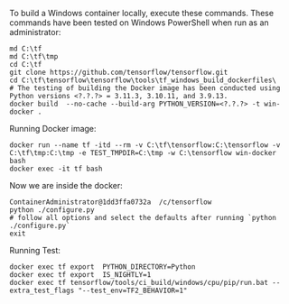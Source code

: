 To build a Windows container locally, execute these commands. These commands have been tested on Windows PowerShell when run as an administrator:

```
md C:\tf
md C:\tf\tmp
cd C:\tf
git clone https://github.com/tensorflow/tensorflow.git
cd C:\tf\tensorflow\tensorflow\tools\tf_windows_build_dockerfiles\
# The testing of building the Docker image has been conducted using Python versions <?.?.?> = 3.11.3, 3.10.11, and 3.9.13.
docker build  --no-cache --build-arg PYTHON_VERSION=<?.?.?> -t win-docker .

```

Running Docker image:
```
docker run --name tf -itd --rm -v C:\tf\tensorflow:C:\tensorflow -v C:\tf\tmp:C:\tmp -e TEST_TMPDIR=C:\tmp -w C:\tensorflow win-docker bash
docker exec -it tf bash
```

Now we are inside the docker:
```
ContainerAdministrator@1dd3ffa0732a  /c/tensorflow
python ./configure.py
# follow all options and select the defaults after running `python ./configure.py` 
exit
```

Running Test:
```
docker exec tf export  PYTHON_DIRECTORY=Python
docker exec tf export  IS_NIGHTLY=1
docker exec tf tensorflow/tools/ci_build/windows/cpu/pip/run.bat --extra_test_flags "--test_env=TF2_BEHAVIOR=1"
```




